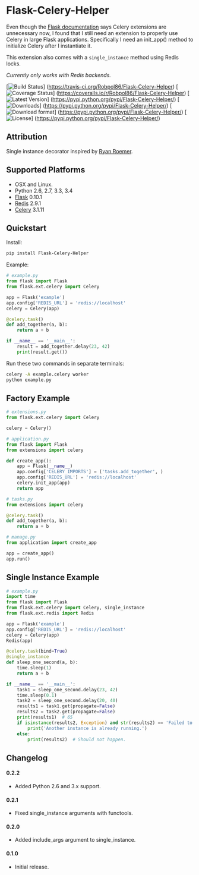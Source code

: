 # Flask-Celery-Helper

Even though the [Flask documentation](http://flask.pocoo.org/docs/patterns/celery/) says Celery extensions are
unnecessary now, I found that I still need an extension to properly use Celery in large Flask applications. Specifically
I need an init_app() method to initialize Celery after I instantiate it.

This extension also comes with a `single_instance` method using Redis locks.

*Currently only works with Redis backends.*

[![Build Status](https://travis-ci.org/Robpol86/Flask-Celery-Helper.svg?branch=master)]
(https://travis-ci.org/Robpol86/Flask-Celery-Helper)
[![Coverage Status](https://img.shields.io/coveralls/Robpol86/Flask-Celery-Helper.svg)]
(https://coveralls.io/r/Robpol86/Flask-Celery-Helper)
[![Latest Version](https://pypip.in/version/Flask-Celery-Helper/badge.png)]
(https://pypi.python.org/pypi/Flask-Celery-Helper/)
[![Downloads](https://pypip.in/download/Flask-Celery-Helper/badge.png)]
(https://pypi.python.org/pypi/Flask-Celery-Helper/)
[![Download format](https://pypip.in/format/Flask-Celery-Helper/badge.png)]
(https://pypi.python.org/pypi/Flask-Celery-Helper/)
[![License](https://pypip.in/license/Flask-Celery-Helper/badge.png)]
(https://pypi.python.org/pypi/Flask-Celery-Helper/)

## Attribution

Single instance decorator inspired by
[Ryan Roemer](http://loose-bits.com/2010/10/distributed-task-locking-in-celery.html).

## Supported Platforms

* OSX and Linux.
* Python 2.6, 2.7, 3.3, 3.4
* [Flask](http://flask.pocoo.org/) 0.10.1
* [Redis](http://redis.io/) 2.9.1
* [Celery](http://www.celeryproject.org/) 3.1.11

## Quickstart

Install:
```bash
pip install Flask-Celery-Helper
```

Example:
```python
# example.py
from flask import Flask
from flask.ext.celery import Celery

app = Flask('example')
app.config['REDIS_URL'] = 'redis://localhost'
celery = Celery(app)

@celery.task()
def add_together(a, b):
    return a + b

if __name__ == '__main__':
    result = add_together.delay(23, 42)
    print(result.get())
```

Run these two commands in separate terminals:
```bash
celery -A example.celery worker
python example.py
```

## Factory Example

```python
# extensions.py
from flask.ext.celery import Celery

celery = Celery()
```

```python
# application.py
from flask import Flask
from extensions import celery

def create_app():
    app = Flask(__name__)
    app.config['CELERY_IMPORTS'] = ('tasks.add_together', )
    app.config['REDIS_URL'] = 'redis://localhost'
    celery.init_app(app)
    return app
```

```python
# tasks.py
from extensions import celery

@celery.task()
def add_together(a, b):
    return a + b
```

```python
# manage.py
from application import create_app

app = create_app()
app.run()
```

## Single Instance Example

```python
# example.py
import time
from flask import Flask
from flask.ext.celery import Celery, single_instance
from flask.ext.redis import Redis

app = Flask('example')
app.config['REDIS_URL'] = 'redis://localhost'
celery = Celery(app)
Redis(app)

@celery.task(bind=True)
@single_instance
def sleep_one_second(a, b):
    time.sleep(1)
    return a + b

if __name__ == '__main__':
    task1 = sleep_one_second.delay(23, 42)
    time.sleep(0.1)
    task2 = sleep_one_second.delay(20, 40)
    results1 = task1.get(propagate=False)
    results2 = task2.get(propagate=False)
    print(results1)  # 65
    if isinstance(results2, Exception) and str(results2) == 'Failed to acquire lock.':
        print('Another instance is already running.')
    else:
        print(results2)  # Should not happen.
```

## Changelog

#### 0.2.2

* Added Python 2.6 and 3.x support.

#### 0.2.1

* Fixed single_instance arguments with functools.

#### 0.2.0

* Added include_args argument to single_instance.

#### 0.1.0

* Initial release.
